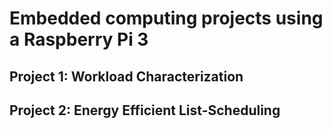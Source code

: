 # Embedded computing projects using a Raspberry Pi 3 

## Project 1: Workload Characterization

## Project 2: Energy Efficient List-Scheduling
